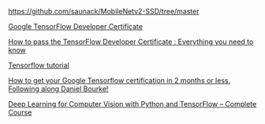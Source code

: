 https://github.com/saunack/MobileNetv2-SSD/tree/master



[Google TensorFlow Developer Certificate](https://app.trueability.com/google-certificates/tensorflow-developer)

[How to pass the TensorFlow Developer Certificate : Everything you need to know
](https://www.youtube.com/watch?v=uhuM57L_QTU)

[Tensorflow tutorial](https://www.tensorflow.org/tutorials)

[How to get your Google Tensorflow certification in 2 months or less. Following along Daniel Bourke!](https://www.youtube.com/watch?v=4V2hGcYlG2Q)

[Deep Learning for Computer Vision with Python and TensorFlow – Complete Course](https://www.youtube.com/watch?v=IA3WxTTPXqQ)
